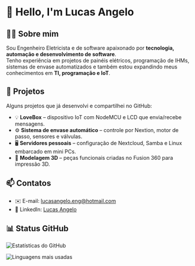 # 👋 Hello, I'm Lucas Angelo

## 🧑‍💻 Sobre mim
Sou Engenheiro Eletricista e de software apaixonado por **tecnologia, automação e desenvolvimento de software**.  
Tenho experiência em projetos de painéis elétricos, programação de IHMs, sistemas de envase automatizados e também estou expandindo meus conhecimentos em **TI, programação e IoT**.  


## 🚀 Projetos
Alguns projetos que já desenvolvi e compartilhei no GitHub:
- 💡 **LoveBox** – dispositivo IoT com NodeMCU e LCD que envia/recebe mensagens.
- ⚙️ **Sistema de envase automático** – controle por Nextion, motor de passo, sensores e válvulas.
- 🖥️ **Servidores pessoais** – configuração de Nextcloud, Samba e Linux embarcado em mini PCs.
- 🎨 **Modelagem 3D** – peças funcionais criadas no Fusion 360 para impressão 3D.

## 📫 Contatos
- ✉️ E-mail: [lucasangelo.eng@hotmail.com](mailto:lucasangelo.eng@hotmail.com)  
- 💼 LinkedIn: [Lucas Angelo](https://www.linkedin.com/in/lucas-angelo-32051415b/)  


## 📊 Status GitHub
![Estatísticas do GitHub](https://github-readme-stats.vercel.app/api?username=SEU_USUARIO&show_icons=true&theme=dracula)  

![Linguagens mais usadas](https://github-readme-stats.vercel.app/api/top-langs/?username=SEU_USUARIO&layout=compact&theme=dracula)  
